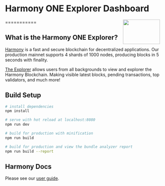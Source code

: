 Harmony ONE Explorer Dashboard
=======

<img align="right" width="120" height="80" src="src/assests/logo.png">
===========

What is the Harmony ONE Explorer?
--------------

[Harmony](https://www.harmony.one/) is a fast and secure blockchain for decentralized applications.
Our production mainnet supports 4 shards of 1000 nodes, producing blocks in 5 seconds with finality.

[The Explorer](http://54.212.182.221:8080/#/) allows users from all backgrounds to view and explorer the Harmony Blockchain.
Making visible latest blocks, pending transactions, top validators, and much more!

## Build Setup

```bash
# install dependencies
npm install

# serve with hot reload at localhost:8080
npm run dev

# build for production with minification
npm run build

# build for production and view the bundle analyzer report
npm run build --report
```

## Harmony Docs

Please see our [user guide](https://docs.harmony.one/home/).
